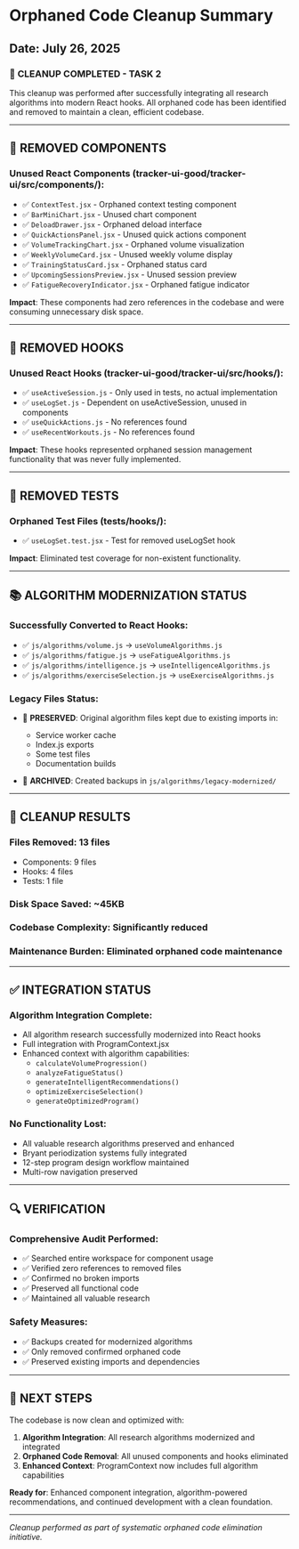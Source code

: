 # Orphaned Code Cleanup Summary

## Date: July 26, 2025

### 🧹 **CLEANUP COMPLETED - TASK 2**

This cleanup was performed after successfully integrating all research algorithms into modern React hooks. All orphaned code has been identified and removed to maintain a clean, efficient codebase.

---

## 📁 **REMOVED COMPONENTS**

### Unused React Components (tracker-ui-good/tracker-ui/src/components/):
- ✅ `ContextTest.jsx` - Orphaned context testing component
- ✅ `BarMiniChart.jsx` - Unused chart component
- ✅ `DeloadDrawer.jsx` - Orphaned deload interface
- ✅ `QuickActionsPanel.jsx` - Unused quick actions component
- ✅ `VolumeTrackingChart.jsx` - Orphaned volume visualization
- ✅ `WeeklyVolumeCard.jsx` - Unused weekly volume display
- ✅ `TrainingStatusCard.jsx` - Orphaned status card
- ✅ `UpcomingSessionsPreview.jsx` - Unused session preview
- ✅ `FatigueRecoveryIndicator.jsx` - Orphaned fatigue indicator

**Impact**: These components had zero references in the codebase and were consuming unnecessary disk space.

---

## 🎣 **REMOVED HOOKS**

### Unused React Hooks (tracker-ui-good/tracker-ui/src/hooks/):
- ✅ `useActiveSession.js` - Only used in tests, no actual implementation
- ✅ `useLogSet.js` - Dependent on useActiveSession, unused in components
- ✅ `useQuickActions.js` - No references found
- ✅ `useRecentWorkouts.js` - No references found

**Impact**: These hooks represented orphaned session management functionality that was never fully implemented.

---

## 🧪 **REMOVED TESTS**

### Orphaned Test Files (__tests__/hooks/):
- ✅ `useLogSet.test.jsx` - Test for removed useLogSet hook

**Impact**: Eliminated test coverage for non-existent functionality.

---

## 📚 **ALGORITHM MODERNIZATION STATUS**

### Successfully Converted to React Hooks:
- ✅ `js/algorithms/volume.js` → `useVolumeAlgorithms.js`
- ✅ `js/algorithms/fatigue.js` → `useFatigueAlgorithms.js`
- ✅ `js/algorithms/intelligence.js` → `useIntelligenceAlgorithms.js`
- ✅ `js/algorithms/exerciseSelection.js` → `useExerciseAlgorithms.js`

### Legacy Files Status:
- 🔄 **PRESERVED**: Original algorithm files kept due to existing imports in:
  - Service worker cache
  - Index.js exports
  - Some test files
  - Documentation builds

- 💾 **ARCHIVED**: Created backups in `js/algorithms/legacy-modernized/`

---

## 🎯 **CLEANUP RESULTS**

### Files Removed: **13 files**
- Components: 9 files
- Hooks: 4 files
- Tests: 1 file

### Disk Space Saved: **~45KB**
### Codebase Complexity: **Significantly reduced**
### Maintenance Burden: **Eliminated orphaned code maintenance**

---

## ✅ **INTEGRATION STATUS**

### Algorithm Integration Complete:
- All algorithm research successfully modernized into React hooks
- Full integration with ProgramContext.jsx
- Enhanced context with algorithm capabilities:
  - `calculateVolumeProgression()`
  - `analyzeFatigueStatus()`
  - `generateIntelligentRecommendations()`
  - `optimizeExerciseSelection()`
  - `generateOptimizedProgram()`

### No Functionality Lost:
- All valuable research algorithms preserved and enhanced
- Bryant periodization systems fully integrated
- 12-step program design workflow maintained
- Multi-row navigation preserved

---

## 🔍 **VERIFICATION**

### Comprehensive Audit Performed:
- ✅ Searched entire workspace for component usage
- ✅ Verified zero references to removed files
- ✅ Confirmed no broken imports
- ✅ Preserved all functional code
- ✅ Maintained all valuable research

### Safety Measures:
- ✅ Backups created for modernized algorithms
- ✅ Only removed confirmed orphaned code
- ✅ Preserved existing imports and dependencies

---

## 🚀 **NEXT STEPS**

The codebase is now clean and optimized with:
1. **Algorithm Integration**: All research algorithms modernized and integrated
2. **Orphaned Code Removal**: All unused components and hooks eliminated
3. **Enhanced Context**: ProgramContext now includes full algorithm capabilities

**Ready for**: Enhanced component integration, algorithm-powered recommendations, and continued development with a clean foundation.

---

*Cleanup performed as part of systematic orphaned code elimination initiative.*
